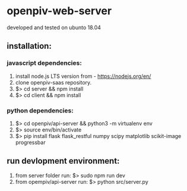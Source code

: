 # openpiv-web-server
developed and tested on ubunto 18.04

## installation:
### javascript dependencies:
1. install node.js LTS version from - https://nodejs.org/en/
2. clone openpiv-saas repository.
3. $> cd server && npm install
4. $> cd client && npm install
### python dependencies:
1. $> cd openpiv/api-server && python3 -m virtualenv env
2. $> source env/bin/activate
3. $> pip install flask flask_restful numpy scipy matplotlib scikit-image progressbar
## run devlopment environment:
1. from server folder run: $> sudo npm run dev
2. from opempiv/api-server run: $> python src/server.py
